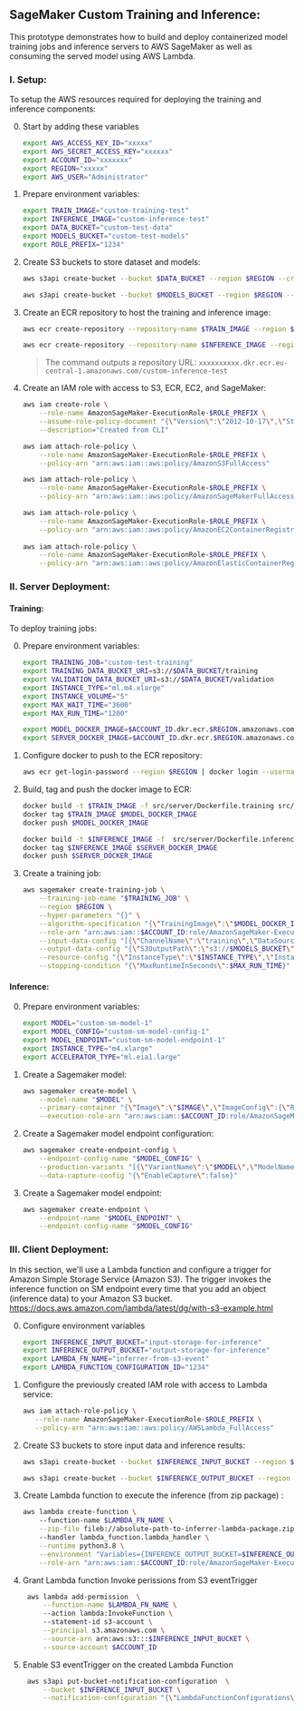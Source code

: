 ## SageMaker Custom Training and Inference:

This prototype demonstrates how to build and deploy containerized model training jobs and inference servers to AWS SageMaker as well as consuming the served model using AWS Lambda.

### I. Setup:

To setup the AWS resources required for deploying the training and inference components: 

0. Start by adding these variables
    ```bash
    export AWS_ACCESS_KEY_ID="xxxxx"
    export AWS_SECRET_ACCESS_KEY="xxxxxx"
    export ACCOUNT_ID="xxxxxxx"
    export REGION="xxxxx"
    export AWS_USER="Administrator"
    ```

0. Prepare environment variables:
    ```bash
    export TRAIN_IMAGE="custom-training-test"
    export INFERENCE_IMAGE="custom-inference-test"
    export DATA_BUCKET="custom-test-data"
    export MODELS_BUCKET="custom-test-models"
    export ROLE_PREFIX="1234"
    ```

1. Create S3 buckets to store dataset and models:
    ```bash
    aws s3api create-bucket --bucket $DATA_BUCKET --region $REGION --create-bucket-configuration LocationConstraint=$REGION
    ```
    ```bash
    aws s3api create-bucket --bucket $MODELS_BUCKET --region $REGION --create-bucket-configuration LocationConstraint=$REGION
    ```

2. Create an ECR repository to host the training and inference image:
    ```bash
    aws ecr create-repository --repository-name $TRAIN_IMAGE --region $REGION
    ```

    ```bash
    aws ecr create-repository --repository-name $INFERENCE_IMAGE --region $REGION
    ```
    > The command outputs a repository URL: `xxxxxxxxxx.dkr.ecr.eu-central-1.amazonaws.com/custom-inference-test`

3. Create an IAM role with access to S3, ECR, EC2, and SageMaker:
    ```bash
    aws iam create-role \
        --role-name AmazonSageMaker-ExecutionRole-$ROLE_PREFIX \
        --assume-role-policy-document "{\"Version\":\"2012-10-17\",\"Statement\":[{\"Effect\":\"Allow\",\"Principal\":{\"AWS\":\"arn:aws:iam::$ACCOUNT_ID:user\/$AWS_USER\",\"Service\":\"sagemaker.amazonaws.com\"},\"Action\":\"sts:AssumeRole\"},{\"Effect\":\"Allow\",\"Principal\":{\"AWS\":\"arn:aws:iam::$ACCOUNT_ID:user\/$AWS_USER\",\"Service\":\"lambda.amazonaws.com\"},\"Action\":\"sts:AssumeRole\"}]}" \
        --description="Created from CLI"
    
    aws iam attach-role-policy \
        --role-name AmazonSageMaker-ExecutionRole-$ROLE_PREFIX \
        --policy-arn "arn:aws:iam::aws:policy/AmazonS3FullAccess"
    
    aws iam attach-role-policy \
        --role-name AmazonSageMaker-ExecutionRole-$ROLE_PREFIX \
        --policy-arn "arn:aws:iam::aws:policy/AmazonSageMakerFullAccess"
    
    aws iam attach-role-policy \
        --role-name AmazonSageMaker-ExecutionRole-$ROLE_PREFIX \
        --policy-arn "arn:aws:iam::aws:policy/AmazonEC2ContainerRegistryFullAccess"
         
    aws iam attach-role-policy \
        --role-name AmazonSageMaker-ExecutionRole-$ROLE_PREFIX \
        --policy-arn "arn:aws:iam::aws:policy/AmazonElasticContainerRegistryPublicFullAccess"
    ```


### II. Server Deployment:

#### Training:

To deploy training jobs: 

0. Prepare environment variables:
    ```bash
    export TRAINING_JOB="custom-test-training"
    export TRAINING_DATA_BUCKET_URI=s3://$DATA_BUCKET/training
    export VALIDATION_DATA_BUCKET_URI=s3://$DATA_BUCKET/validation
    export INSTANCE_TYPE="ml.m4.xlarge"
    export INSTANCE_VOLUME="5"
    export MAX_WAIT_TIME="3600"
    export MAX_RUN_TIME="1200"

    export MODEL_DOCKER_IMAGE=$ACCOUNT_ID.dkr.ecr.$REGION.amazonaws.com/$TRAIN_IMAGE
    export SERVER_DOCKER_IMAGE=$ACCOUNT_ID.dkr.ecr.$REGION.amazonaws.com/$INFERENCE_IMAGE
    ```

1. Configure docker to push to the ECR repository:
    ```bash
    aws ecr get-login-password --region $REGION | docker login --username AWS --password-stdin $ACCOUNT_ID.dkr.ecr.$REGION.amazonaws.com/
    ```

2. Build, tag and push the docker image to ECR:
    ```bash
    docker build -t $TRAIN_IMAGE -f src/server/Dockerfile.training src/server/
    docker tag $TRAIN_IMAGE $MODEL_DOCKER_IMAGE
    docker push $MODEL_DOCKER_IMAGE
    ```
    ```bash
    docker build -t $INFERENCE_IMAGE -f  src/server/Dockerfile.inference src/server/
    docker tag $INFERENCE_IMAGE $SERVER_DOCKER_IMAGE
    docker push $SERVER_DOCKER_IMAGE
    ```

4. Create a training job:
    ```bash    
    aws sagemaker create-training-job \
        --training-job-name "$TRAINING_JOB" \
        --region $REGION \
        --hyper-parameters "{}" \
        --algorithm-specification "{\"TrainingImage\":\"$MODEL_DOCKER_IMAGE\",\"TrainingInputMode\":\"File\"}" \
        --role-arn "arn:aws:iam::$ACCOUNT_ID:role/AmazonSageMaker-ExecutionRole-$ROLE_PREFIX" \
        --input-data-config "[{\"ChannelName\":\"training\",\"DataSource\":{\"S3DataSource\":{\"S3DataType\":\"S3Prefix\",\"S3Uri\":\"$TRAINING_DATA_BUCKET_URI\",\"S3DataDistributionType\":\"FullyReplicated\"}},\"CompressionType\":\"None\",\"RecordWrapperType\":\"None\",\"InputMode\":\"File\"},{\"ChannelName\":\"validation\",\"DataSource\":{\"S3DataSource\":{\"S3DataType\":\"S3Prefix\",\"S3Uri\":\"$VALIDATION_DATA_BUCKET_URI\",\"S3DataDistributionType\":\"FullyReplicated\"}},\"CompressionType\":\"None\",\"RecordWrapperType\":\"None\",\"InputMode\":\"File\"}]"  \
        --output-data-config "{\"S3OutputPath\":\"s3://$MODELS_BUCKET\"}" \
        --resource-config "{\"InstanceType\":\"$INSTANCE_TYPE\",\"InstanceCount\":1,\"VolumeSizeInGB\":$INSTANCE_VOLUME}" \
        --stopping-condition "{\"MaxRuntimeInSeconds\":$MAX_RUN_TIME}"
    ```


#### Inference:

0. Prepare environment variables:
    ```bash
    export MODEL="custom-sm-model-1"
    export MODEL_CONFIG="custom-sm-model-config-1"
    export MODEL_ENDPOINT="custom-sm-model-endpoint-1"
    export INSTANCE_TYPE="m4.xlarge"
    export ACCELERATOR_TYPE="ml.eia1.large"
    ```
1. Create a Sagemaker model:
    ```bash
    aws sagemaker create-model \
        --model-name "$MODEL" \
        --primary-container "{\"Image\":\"$IMAGE\",\"ImageConfig\":{\"RepositoryAccessMode\":\"Platform\"},\"Mode\":\"SingleModel\",\"ModelDataUrl\":\"$MODELS_BUCKET\/$TRAINING_JOB\/output\/model.tar.gz\"}" \
        --execution-role-arn "arn:aws:iam::$ACCOUNT_ID:role/AmazonSageMaker-ExecutionRole-$ROLE_PREFIX" 
    ```

2. Create a Sagemaker model endpoint configuration:
    ```bash
    aws sagemaker create-endpoint-config \
        --endpoint-config-name "$MODEL_CONFIG" \
        --production-variants "[{\"VariantName\":\"$MODEL\",\"ModelName\":\"custom-sm-model-$ROLE_PREFIX\",\"InitialInstanceCount\":1,\"InstanceType\":\"$INSTANCE_TYPE\",\"InitialVariantWeight\":1,\"AcceleratorType\":\"$ACCELERATOR_TYPE\"}]" \
        --data-capture-config "{\"EnableCapture\":false}"
    ```

3. Create a Sagemaker model endpoint:
    ```bash
    aws sagemaker create-endpoint \
        --endpoint-name "$MODEL_ENDPOINT" \
        --endpoint-config-name "$MODEL_CONFIG"
    ```
    

### III. Client Deployment:

In this section, we'll use a Lambda function and configure a trigger for Amazon Simple Storage Service (Amazon S3). The trigger invokes the inference function on SM endpoint every time that you add an object (inference data) to your Amazon S3 bucket.
https://docs.aws.amazon.com/lambda/latest/dg/with-s3-example.html

0. Configure environment variables 
    ```bash 
    export INFERENCE_INPUT_BUCKET="input-storage-for-inference"
    export INFERENCE_OUTPUT_BUCKET="output-storage-for-inference"
    export LAMBDA_FN_NAME="inferrer-from-s3-event" 
    export LAMBDA_FUNCTION_CONFIGURATION_ID="1234"
    ```
1. Configure the previously created IAM role with access to Lambda service:
     ```bash
    aws iam attach-role-policy \
        --role-name AmazonSageMaker-ExecutionRole-$ROLE_PREFIX \
        --policy-arn "arn:aws:iam::aws:policy/AWSLambda_FullAccess"
    ```

2. Create S3 buckets to store input data and inference results:
    ```bash
    aws s3api create-bucket --bucket $INFERENCE_INPUT_BUCKET --region $REGION --create-bucket-configuration LocationConstraint=$REGION
    ```
    ```bash
    aws s3api create-bucket --bucket $INFERENCE_OUTPUT_BUCKET --region $REGION --create-bucket-configuration LocationConstraint=$REGION
    ```

3. Create Lambda function to execute the inference (from zip package) :
    ```bash
    aws lambda create-function \ 
        --function-name $LAMBDA_FN_NAME \
        --zip-file fileb://absolute-path-to-inferrer-lambda-package.zip \ 
        --handler lambda_function.lambda_handler \
        --runtime python3.8 \
        --environment "Variables={INFERENCE_OUTPUT_BUCKET=$INFERENCE_OUTPUT_BUCKET,MODEL_ENDPOINT=$MODEL_ENDPOINT}" \
        --role-arn "arn:aws:iam::$ACCOUNT_ID:role/AmazonSageMaker-ExecutionRole-$ROLE_PREFIX"

    ```
5. Grant Lambda function Invoke perissions from S3 eventTrigger
   ```bash
    aws lambda add-permission  \
        --function-name $LAMBDA_FN_NAME \ 
        --action lambda:InvokeFunction \   
        --statement-id s3-account \
        --principal s3.amazonaws.com \
        --source-arn arn:aws:s3:::$INFERENCE_INPUT_BUCKET \
        --source-account $ACCOUNT_ID

4. Enable S3 eventTrigger on the created Lambda Function

   ```bash
    aws s3api put-bucket-notification-configuration  \
        --bucket $INFERENCE_INPUT_BUCKET \
        --notification-configuration "{\"LambdaFunctionConfigurations\":[{\"Id\":\"$LAMBDA_FUNCTION_CONFIGURATION_ID\",\"LambdaFunctionArn\":\"arn:aws:lambda:$REGION:$ACCOUNT_ID:function:$LAMBDA_FN_NAME\",\"Events\":[\"s3:ReducedRedundancyLostObject\",\"s3:ObjectCreated:*\",\"s3:ObjectCreated:Put\",\"s3:ObjectCreated:Post\",\"s3:ObjectCreated:Copy\",\"s3:ObjectCreated:CompleteMultipartUpload\"]}]}"




